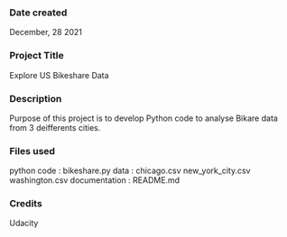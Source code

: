### Date created
December, 28 2021

### Project Title
Explore US Bikeshare Data

### Description
Purpose of this project is to develop Python code to analyse Bikare data from 3 deifferents cities.

### Files used
python code :
    bikeshare.py
data :
    chicago.csv
    new_york_city.csv
    washington.csv 
documentation :
    README.md

### Credits
Udacity 

